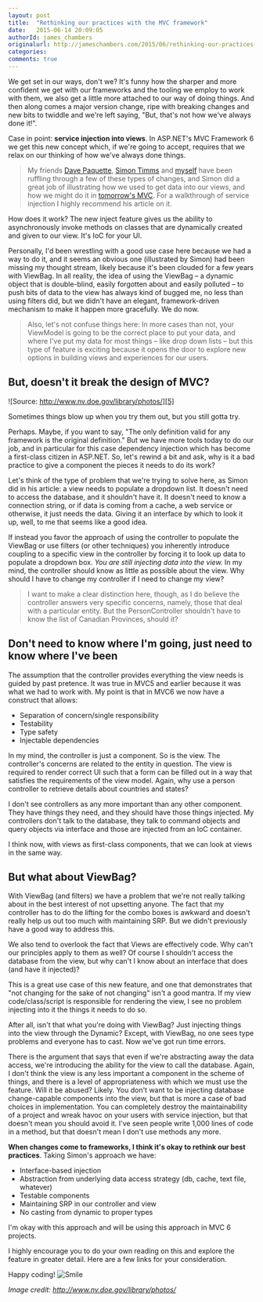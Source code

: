 ```yaml
---
layout: post
title:  "Rethinking our practices with the MVC framework"
date:   2015-06-14 20:09:05
authorId: james_chambers
originalurl: http://jameschambers.com/2015/06/rethinking-our-practices-with-the-mvc-framework/
categories:
comments: true
---
```


We get set in our ways, don't we? It's funny how the sharper and more confident we get with our frameworks and the tooling we employ to work with them, we also get a little more attached to our way of doing things. And then along comes a major version change, ripe with breaking changes and new bits to twiddle and we're left saying, "But, that's not how we've always done it!".

<!--more-->

Case in point: **service injection into views**. In ASP.NET's MVC Framework 6 we get this new concept which, if we're going to accept, requires that we relax on our thinking of how we've always done things.

> My friends [Dave Paquette][1], [Simon Timms][2] and [myself][3] have been ruffling through a few of these types of changes, and Simon did a great job of illustrating how we used to get data into our views, and how we might do it in [tomorrow's MVC][4].  For a walkthrough of service injection I highly recommend his article on it.

How does it work? The new inject feature gives us the ability to asynchronously invoke methods on classes that are dynamically created and given to our view. It's IoC for your UI.

Personally, I'd been wrestling with a good use case here because we had a way to do it, and it seems an obvious one (illustrated by Simon) had been missing my thought stream, likely because it's been clouded for a few years with ViewBag. In all reality, the idea of using the ViewBag – a dynamic object that is double-blind, easily forgotten about and easily polluted – to push bits of data to the view has always kind of bugged me, no less than using filters did, but we didn't have an elegant, framework-driven mechanism to make it happen more gracefully.  We do now.

> Also, let's not confuse things here: In more cases than not, your ViewModel is going to be the correct place to put your data, and where I've put my data for most things – like drop down lists – but this type of feature is exciting because it opens the door to explore new options in building views and experiences for our users.

## But, doesn't it break the design of MVC?

![Source: http://www.nv.doe.gov/library/photos/][5]

Sometimes things blow up when you try them out, but you still gotta try.

Perhaps. Maybe, if you want to say, "The only definition valid for any framework is the original definition." But we have more tools today to do our job, and in particular for this case dependency injection which has become a first-class citizen in ASP.NET. So, let's rewind a bit and ask, why is it a bad practice to give a component the pieces it needs to do its work?

Let's think of the type of problem that we're trying to solve here, as Simon did in his article: a view needs to populate a dropdown list. It doesn't need to access the database, and it shouldn't have it. It doesn't need to know a connection string, or if data is coming from a cache, a web service or otherwise, it just needs the data. Giving it an interface by which to look it up, well, to me that seems like a good idea.

If instead you favor the approach of using the controller to populate the ViewBag or use filters (or other techniques) you inherently introduce coupling to a specific view in the controller by forcing it to look up data to populate a dropdown box. _You are still injecting data into the view._ In my mind, the controller should know as little as possible about the view.  Why should I have to change my controller if I need to change my view?

> I want to make a clear distinction here, though, as I do believe the controller answers very specific concerns, namely, those that deal with a particular entity. But the PersonController shouldn't have to know the list of Canadian Provinces, should it?

## Don't need to know where I'm going, just need to know where I've been

The assumption that the controller provides everything the view needs is guided by past pretence. It was true in MVC5 and earlier because it was what we had to work with. My point is that in MVC6 we now have a construct that allows:

* Separation of concern/single responsibility
* Testability
* Type safety
* Injectable dependencies

In my mind, the controller is just a component. So is the view. The controller's concerns are related to the entity in question. The view is required to render correct UI such that a form can be filled out in a way that satisfies the requirements of the view model. Again, why use a person controller to retrieve details about countries and states?

I don't see controllers as any more important than any other component. They have things they need, and they should have those things injected. My controllers don't talk to the database, they talk to command objects and query objects via interface and those are injected from an IoC container.

I think now, with views as first-class components, that we can look at views in the same way.

## But what about ViewBag?

With ViewBag (and filters) we have a problem that we're not really talking about in the best interest of not upsetting anyone. The fact that my controller has to do the lifting for the combo boxes is awkward and doesn't really help us out too much with maintaining SRP. But we didn't previously have a good way to address this.

We also tend to overlook the fact that Views are effectively code. Why can't our principles apply to them as well? Of course I shouldn't access the database from the view, but why can't I know about an interface that does (and have it injected)?

This is a great use case of this new feature, and one that demonstrates that "not changing for the sake of not changing" isn't a good mantra. If my view code/class/script is responsible for rendering the view, I see no problem injecting into it the things it needs to do so.

After all, isn't that what you're doing with ViewBag? Just injecting things into the view through the Dynamic? Except, with ViewBag, no one sees type problems and everyone has to cast. Now we've got run time errors.

There is the argument that says that even if we're abstracting away the data access, we're introducing the ability for the view to call the database. Again, I don't think the view is any less important a component in the scheme of things, and there is a level of appropriateness with which we must use the feature. Will it be abused? Likely. You don't want to be injecting database change-capable components into the view, but that is more a case of bad choices in implementation. You can completely destroy the maintainability of a project and wreak havoc on your users with service injection, but that doesn't mean you should avoid it. I've seen people write 1,000 lines of code in a method, but that doesn't mean I don't use methods any more.

**When changes come to frameworks, I think it's okay to rethink our best practices**. Taking Simon's approach we have:

* Interface-based injection
* Abstraction from underlying data access strategy (db, cache, text file, whatever)
* Testable components
* Maintaining SRP in our controller and view
* No casting from dynamic to proper types

I'm okay with this approach and will be using this approach in MVC 6 projects.

I highly encourage you to do your own reading on this and explore the feature in greater detail. Here are a few links for your consideration.

Happy coding! ![Smile][6]

_Image credit: http://www.nv.doe.gov/library/photos/_

[1]: https://twitter.com/dave_paquette
[2]: https://twitter.com/stimms
[3]: https://twitter.com/canadianjames
[4]: http://blog.simontimms.com/2015/06/09/getting-lookup-data-into-you-view/
[5]: http://jameschambers.com/wp-content/uploads/2015/06/nuke-300x188.jpg
[6]: http://jameschambers.com/wp-content/uploads/2015/06/wlEmoticon-smile.png
  